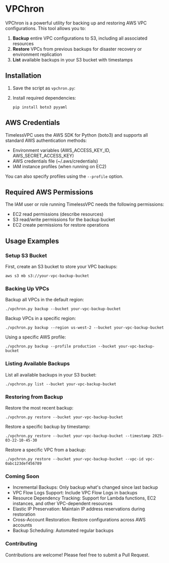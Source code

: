 # VPChron

VPChron is a powerful utility for backing up and restoring AWS VPC configurations. This tool allows you to:

1. **Backup** entire VPC configurations to S3, including all associated resources
2. **Restore** VPCs from previous backups for disaster recovery or environment replication
3. **List** available backups in your S3 bucket with timestamps

## Installation

1. Save the script as `vpchron.py`:

2. Install required dependencies:
   ```
   pip install boto3 pyyaml
   ```


## AWS Credentials

TimelessVPC uses the AWS SDK for Python (boto3) and supports all standard AWS authentication methods:

- Environment variables (AWS_ACCESS_KEY_ID, AWS_SECRET_ACCESS_KEY)
- AWS credentials file (~/.aws/credentials)
- IAM instance profiles (when running on EC2)

You can also specify profiles using the `--profile` option.

## Required AWS Permissions

The IAM user or role running TimelessVPC needs the following permissions:

- EC2 read permissions (describe resources)
- S3 read/write permissions for the backup bucket
- EC2 create permissions for restore operations

## Usage Examples

### Setup S3 Bucket

First, create an S3 bucket to store your VPC backups:

```
aws s3 mb s3://your-vpc-backup-bucket
```

### Backing Up VPCs

Backup all VPCs in the default region:

```
./vpchron.py backup --bucket your-vpc-backup-bucket
```

Backup VPCs in a specific region:

```
./vpchron.py backup --region us-west-2 --bucket your-vpc-backup-bucket
```

Using a specific AWS profile:

```
./vpchron.py backup --profile production --bucket your-vpc-backup-bucket
```

### Listing Available Backups

List all available backups in your S3 bucket:

```
./vpchron.py list --bucket your-vpc-backup-bucket
```

### Restoring from Backup

Restore the most recent backup:

```
./vpchron.py restore --bucket your-vpc-backup-bucket
```

Restore a specific backup by timestamp:

```
./vpchron.py restore --bucket your-vpc-backup-bucket --timestamp 2025-03-22-10-45-30
```

Restore a specific VPC from a backup:

```
./vpchron.py restore --bucket your-vpc-backup-bucket --vpc-id vpc-0abc123def456789
```

### Coming Soon

- Incremental Backups: Only backup what's changed since last backup
- VPC Flow Logs Support: Include VPC Flow Logs in backups
- Resource Dependency Tracking: Support for Lambda functions, EC2 instances, and other VPC-dependent resources
- Elastic IP Preservation: Maintain IP address reservations during restoration
- Cross-Account Restoration: Restore configurations across AWS accounts
- Backup Scheduling: Automated regular backups

### Contributing
Contributions are welcome! Please feel free to submit a Pull Request.
